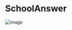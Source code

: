 # SchoolAnswer
![image](https://github.com/chenzquan/SchoolAnswer/blob/master/%E7%99%BB%E5%BD%95.gif)
